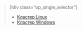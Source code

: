 > [!div class="op_single_selector"]
> * [Кластер Linux](../articles/hdinsight/hadoop/apache-hadoop-run-samples-linux.md)
> * [Кластер Windows](../articles/hdinsight/hdinsight-run-samples.md)
> 
> 

